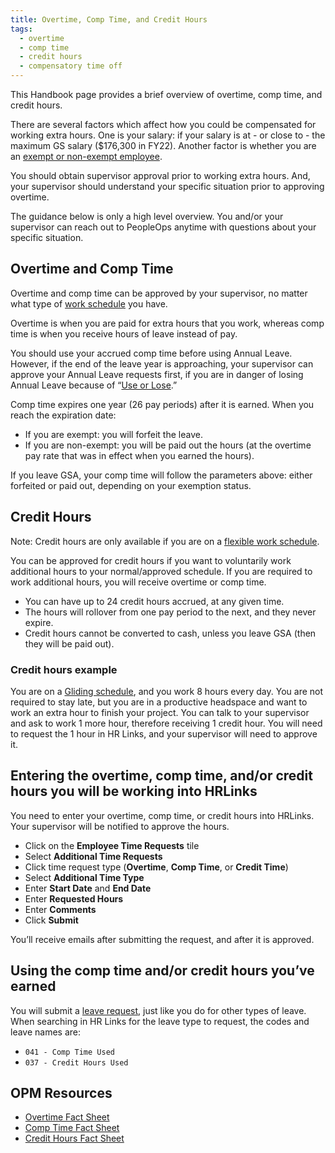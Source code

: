 ```yaml
---
title: Overtime, Comp Time, and Credit Hours
tags:
  - overtime
  - comp time
  - credit hours
  - compensatory time off
---
```


This Handbook page provides a brief overview of overtime, comp time, and credit hours.

There are several factors which affect how you could be compensated for working extra hours. One is your salary: if your salary is at - or close to - the maximum GS salary ($176,300 in FY22). Another factor is whether you are an [exempt or non-exempt employee](https://www.dol.gov/sites/dolgov/files/WHD/legacy/files/fs17a_overview.pdf).

You should obtain supervisor approval prior to working extra hours. And, your supervisor should understand your specific situation prior to approving overtime.

The guidance below is only a high level overview. You and/or your supervisor can reach out to PeopleOps anytime with questions about your specific situation.

## Overtime and Comp Time

Overtime and comp time can be approved by your supervisor, no matter what type of [work schedule](https://docs.google.com/document/d/1mz2QNcy5GDITEZ1FFKG_gRlyPRTygYLiGsYWPJ6zXjA/edit#) you have.

Overtime is when you are paid for extra hours that you work, whereas comp time is when you receive hours of leave instead of pay.

You should use your accrued comp time before using Annual Leave. However, if the end of the leave year is approaching, your supervisor can approve your Annual Leave requests first, if you are in danger of losing Annual Leave because of “[Use or Lose]({{site.baseurl}}/travel-and-leave/leave/#annual-leave).”

Comp time expires one year (26 pay periods) after it is earned. When you reach the expiration date:

- If you are exempt: you will forfeit the leave.
- If you are non-exempt: you will be paid out the hours (at the overtime pay rate that was in effect when you earned the hours).

If you leave GSA, your comp time will follow the parameters above: either forfeited or paid out, depending on your exemption status.

## Credit Hours

Note: Credit hours are only available if you are on a [flexible work schedule](https://docs.google.com/document/d/1mz2QNcy5GDITEZ1FFKG_gRlyPRTygYLiGsYWPJ6zXjA/edit#heading=h.pzfowma3jb4c).

You can be approved for credit hours if you want to voluntarily work additional hours to your normal/approved schedule. If you are required to work additional hours, you will receive overtime or comp time.

- You can have up to 24 credit hours accrued, at any given time.
- The hours will rollover from one pay period to the next, and they never expire.
- Credit hours cannot be converted to cash, unless you leave GSA (then they will be paid out).

### Credit hours example

You are on a [Gliding schedule](https://docs.google.com/document/d/1mz2QNcy5GDITEZ1FFKG_gRlyPRTygYLiGsYWPJ6zXjA/edit#heading=h.jg1qatn3okhs), and you work 8 hours every day. You are not required to stay late, but you are in a productive headspace and want to work an extra hour to finish your project. You can talk to your supervisor and ask to work 1 more hour, therefore receiving 1 credit hour. You will need to request the 1 hour in HR Links, and your supervisor will need to approve it.

## Entering the overtime, comp time, and/or credit hours you will be working into HRLinks

You need to enter your overtime, comp time, or credit hours into HRLinks. Your supervisor will be notified to approve the hours.

- Click on the **Employee Time Requests** tile
- Select **Additional Time Requests**
- Click time request type (**Overtime**, **Comp Time**, or **Credit Time**)
- Select **Additional Time Type**
- Enter **Start Date** and **End Date**
- Enter **Requested Hours**
- Enter **Comments**
- Click **Submit**

You’ll receive emails after submitting the request, and after it is approved.

## Using the comp time and/or credit hours you’ve earned

You will submit a [leave request]({{site.baseurl}}/travel-and-leave/leave/#entering-a-leave-request), just like you do for other types of leave. When searching in HR Links for the leave type to request, the codes and leave names are:

- `041 - Comp Time Used`
- `037 - Credit Hours Used`

## OPM Resources

- [Overtime Fact Sheet](https://www.opm.gov/policy-data-oversight/pay-leave/pay-administration/fact-sheets/overtime-pay-title-5/)
- [Comp Time Fact Sheet](https://www.opm.gov/policy-data-oversight/pay-leave/pay-administration/fact-sheets/compensatory-time-off/)
- [Credit Hours Fact Sheet](https://www.opm.gov/policy-data-oversight/pay-leave/work-schedules/fact-sheets/credit-hours-under-a-flexible-work-schedule/)

